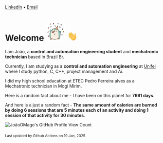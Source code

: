 [LinkedIn](https://www.linkedin.com/in/joão-pedro-gozzoli-b95641301/) &bull;
[Email](joaopedrogozzoli@gmail.com)

# Welcome <img src="happy.gif" height="64px" /> <img src="wave.gif" height="32px" />

I am João, a  **control and automation engineering student** and **mechatronic technician** based in Brazil Br.

Currently, I am studying as a **control and automation engineering** at [Unifei](https://unifei.edu.br) where I study python, C, C++, project management and Ai.

I did my high school education at ETEC Pedro Ferreira alves as a Mechatronic technician in Mogi Mirim.

Here is a random fact about me - I have been on this planet for **7691 days**.

And here is a just a random fact -  **The same amount of calories are burned by doing 6 sessions that are 5 minutes each of an activity and doing 1 session of that activity for 30 minutes**.

![JoãoOMago's GitHub Profile View Count](https://komarev.com/ghpvc/?username=JoaoOMago)

<sub>Last updated by Github Actions on 19 Jan, 2025.</sub>
